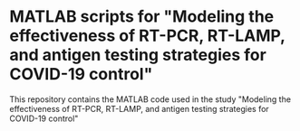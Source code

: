 # MATLAB scripts for "Modeling the effectiveness of RT-PCR, RT-LAMP, and antigen testing strategies for COVID-19 control"

This repository contains the MATLAB code used in the study "Modeling the effectiveness of RT-PCR, RT-LAMP, and antigen testing strategies for COVID-19 control"




